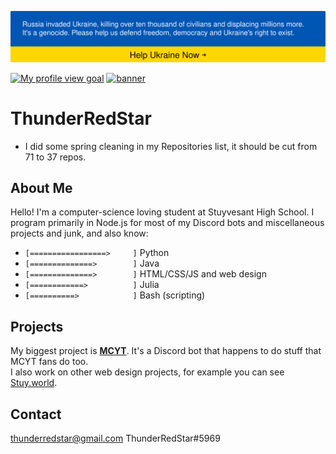 [![Stand With Ukraine](https://raw.githubusercontent.com/vshymanskyy/StandWithUkraine/main/banner2-direct.svg)](https://vshymanskyy.github.io/StandWithUkraine)

[![My profile view goal](https://counter.thdr.me/goal)](https://github.com/thunder-red-star)
[![banner](https://devastation.software/assets/thunder-red-star-bannerfixed.png)](https://github.com/thunder-red-star)


# ThunderRedStar
* I did some spring cleaning in my Repositories list, it should be cut from 71 to 37 repos.
## About Me

Hello! I'm a computer-science loving student at Stuyvesant High School. I program primarily in Node.js for most of my Discord bots and miscellaneous projects and junk, and also know:
* `[=================>     ]` Python
* `[==============>        ]` Java
* `[==============>        ]` HTML/CSS/JS and web design
* `[============>          ]` Julia
* `[==========>            ]` Bash (scripting)

## Projects

My biggest project is [**MCYT**](https://mcyt.social). It's a Discord bot that happens to do stuff that MCYT fans do too.  
I also work on other web design projects, for example you can see [Stuy.world](https://stuy.world).

## Contact

thunderredstar@gmail.com
ThunderRedStar#5969
